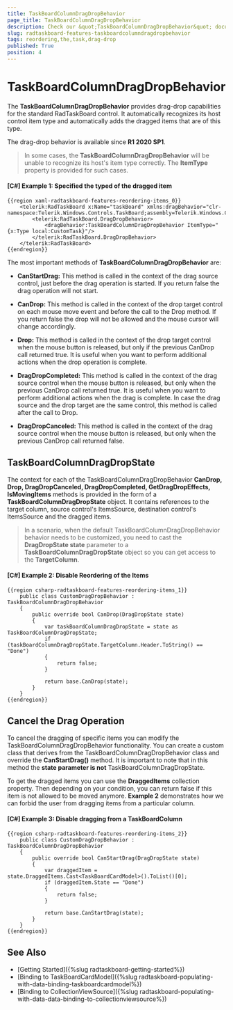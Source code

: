 ```yaml
---
title: TaskBoardColumnDragDropBehavior
page_title: TaskBoardColumnDragDropBehavior
description: Check our &quot;TaskBoardColumnDragDropBehavior&quot; documentation article for the RadTaskBoard WPF control.
slug: radtaskboard-features-taskboardcolumndragdropbehavior
tags: reordering,the,task,drag-drop
published: True
position: 4
---
```


# TaskBoardColumnDragDropBehavior

The __TaskBoardColumnDragDropBehavior__ provides drag-drop capabilities for the standard RadTaskBoard control. It automatically recognizes its host control item type and automatically adds the dragged items that are of this type.

The drag-drop behavior is available since __R1 2020 SP1__.

>In some cases, the __TaskBoardColumnDragDropBehavior__ will be unable to recognize its host's item type correctly. The **ItemType** property is provided for such cases.

#### __[C#] Example 1: Specified the typed of the dragged item__
	{{region xaml-radtaskboard-features-reordering-items_0}}
		<telerik:RadTaskBoard x:Name="taskBoard" xmlns:dragBehavior="clr-namespace:Telerik.Windows.Controls.TaskBoard;assembly=Telerik.Windows.Controls">
			<telerik:RadTaskBoard.DragDropBehavior>
				<dragBehavior:TaskBoardColumnDragDropBehavior ItemType="{x:Type local:CustomTask}"/>
			</telerik:RadTaskBoard.DragDropBehavior>   
		</telerik:RadTaskBoard>		
	{{endregion}}

The most important methods of __TaskBoardColumnDragDropBehavior__ are:

* __CanStartDrag:__ This method is called in the context of the drag source control, just before the drag operation is started. If you return false the drag operation will not start.

* __CanDrop:__ This method is called in the context of the drop target control on each mouse move event and before the call to the Drop method. If you return false the drop will not be allowed and the mouse cursor will change accordingly.

* __Drop:__ This method is called in the context of the drop target control when the mouse button is released, but only if the previous CanDrop call returned true. It is useful when you want to perform additional actions when the drop operation is complete.

* __DragDropCompleted:__ This method is called in the context of the drag source control when the mouse button is released, but only when the previous CanDrop call returned true. It is useful when you want to perform additional actions when the drag is complete. In case the drag source and the drop target are the same control, this method is called after the call to Drop.

* __DragDropCanceled:__ This method is called in the context of the drag source control when the mouse button is released, but only when the previous CanDrop call returned false.

## TaskBoardColumnDragDropState

The context for each of the TaskBoardColumnDragDropBehavior __CanDrop, Drop, DragDropCanceled, DragDropCompleted, GetDragDropEffects, IsMovingItems__ methods is provided in the form of a __TaskBoardColumnDragDropState__ object. It contains references to the target column, source control's ItemsSource, destination control's ItemsSource and the dragged items.

>In a scenario, when the default TaskBoardColumnDragDropBehavior behavior needs to be customized, you need to cast the __DragDropState state__ parameter to a __TaskBoardColumnDragDropState__ object so you can get access to the __TargetColumn__.

#### __[C#] Example 2: Disable Reordering of the Items__
	{{region csharp-radtaskboard-features-reordering-items_1}}
		public class CustomDragDropBehavior : TaskBoardColumnDragDropBehavior
		{
			public override bool CanDrop(DragDropState state)
			{
				var taskBoardColumnDragDropState = state as TaskBoardColumnDragDropState;
				if (taskBoardColumnDragDropState.TargetColumn.Header.ToString() == "Done")
				{
					return false;
				}

				return base.CanDrop(state);
			}
		}
	{{endregion}}

## Cancel the Drag Operation 

To cancel the dragging of specific items you can modify the TaskBoardColumnDragDropBehavior functionality. You can create a custom class that derives from the TaskBoardColumnDragDropBehavior class and override the __CanStartDrag()__ method. It is important to note that in this method the __state parameter is not__ TaskBoardColumnDragDropState.

To get the dragged items you can use the __DraggedItems__ collection property. Then depending on your condition, you can return false if this item is not allowed to be moved anymore. __Example 2__ demonstrates how we can forbid the user from dragging items from a particular column.

#### __[C#] Example 3: Disable dragging from a TaskBoardColumn__
	{{region csharp-radtaskboard-features-reordering-items_2}}
		public class CustomDragDropBehavior : TaskBoardColumnDragDropBehavior
		{         
			public override bool CanStartDrag(DragDropState state)
			{
				var draggedItem = state.DraggedItems.Cast<TaskBoardCardModel>().ToList()[0];
				if (draggedItem.State == "Done")
				{
					return false;
				}

				return base.CanStartDrag(state);
			}
		}
	{{endregion}}

## See Also
 * [Getting Started]({%slug radtaskboard-getting-started%})
 * [Binding to TaskBoardCardModel]({%slug radtaskboard-populating-with-data-binding-taskboardcardmodel%})
 * [Binding to CollectionViewSource]({%slug radtaskboard-populating-with-data-data-binding-to-collectionviewsource%})
